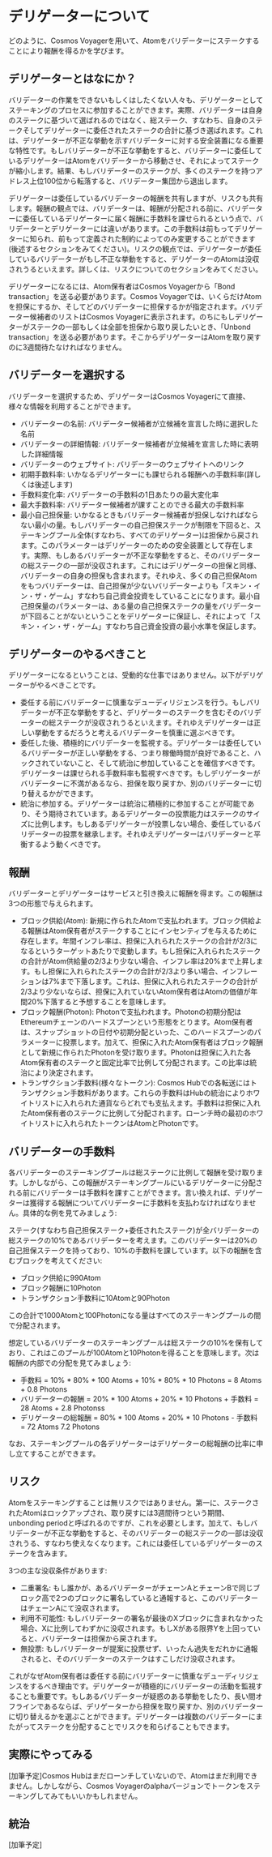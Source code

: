 # デリゲーターについて  
どのように、Cosmos Voyagerを用いて、Atomをバリデーターにステークすることにより報酬を得るかを学びます。  

## デリゲーターとはなにか？  
バリデーターの作業をできないもしくはしたくない人々も、デリゲーターとしてステーキングのプロセスに参加することができます。実際、バリデーターは自身のステークに基づいて選ばれるのではなく、総ステーク、すなわち、自身のステークそしてデリゲーターに委任されたステークの合計に基づき選ばれます。これは、デリゲーターが不正な挙動を示すバリデーターに対する安全装置になる重要な特性です。もしバリデーターが不正な挙動をすると、バリデーターに委任しているデリゲーターはAtomをバリデーターから移動させ、それによってステークが縮小します。結果、もしバリデーターのステークが、多くのステークを持つアドレス上位100位から転落すると、バリデーター集団から退出します。  

デリゲーターは委任しているバリデーターの報酬を共有しますが、リスクも共有します。報酬の観点では、バリデーターは、報酬が分配される前に、バリデーターに委任しているデリゲーターに届く報酬に手数料を課せられるという点で、バリデーターとデリゲーターには違いがあります。この手数料は前もってデリゲーターに知られ、前もって定義された制約によってのみ変更することができます(後述するセクションをみてください)。リスクの観点では、デリゲーターが委任しているバリデーターがもし不正な挙動をすると、デリゲーターのAtomは没収されうるといえます。詳しくは、リスクについてのセクションをみてください。  

デリゲーターになるには、Atom保有者はCosmos Voyagerから「Bond transaction」を送る必要があります。Cosmos Voyagerでは、いくらだけAtomを担保にするか、そしてどのバリデーターに担保するかが指定されます。バリデーター候補者のリストはCosmos Voyagerに表示されます。のちにもしデリゲーターがステークの一部もしくは全部を担保から取り戻したいとき、「Unbond transaction」を送る必要があります。そこからデリゲーターはAtomを取り戻すのに3週間待たなければなりません。  

## バリデーターを選択する  
バリデーターを選択するため、デリゲーターはCosmos Voyagerにて直接、様々な情報を利用することができます。
- バリデーターの名前: バリデーター候補者が立候補を宣言した時に選択した名前
- バリデーターの詳細情報: バリデーター候補者が立候補を宣言した時に表明した詳細情報
- バリデーターのウェブサイト: バリデーターのウェブサイトへのリンク
- 初期手数料率: いかなるデリゲーターにも課せられる報酬への手数料率(詳しくは後述します)
- 手数料変化率: バリデーターの手数料の1日あたりの最大変化率
- 最大手数料率: バリデーター候補者が課すことのできる最大の手数料率
- 最小自己担保量: いかなるときもバリデーター候補者が担保しなければならない最小の量。もしバリデーターの自己担保ステークが制限を下回ると、ステーキングプール全体(すなわち、すべてのデリゲーター)は担保から戻されます。このパラメーターはデリゲーターのための安全装置として存在します。実際、もしあるバリデーターが不正な挙動をすると、そのバリデーターの総ステークの一部が没収されます。これにはデリゲーターの担保と同様、バリデーターの自身の担保も含まれます。それゆえ、多くの自己担保Atomをもつバリデーターは、自己担保が少ないバリデーターよりも「スキン・イン・ザ・ゲーム」すなわち自己資金投資をしていることになります。最小自己担保量のパラメーターは、ある量の自己担保ステークの量をバリデーターが下回ることがないということをデリゲーターに保証し、それによって「スキン・イン・ザ・ゲーム」すなわち自己資金投資の最小水準を保証します。

## デリゲーターのやるべきこと  
デリゲーターになるということは、受動的な仕事ではありません。以下がデリゲーターがやるべきことです。
- 委任する前にバリデーターに慎重なデューディリジェンスを行う。もしバリデーターが不正な挙動をすると、デリゲーターのステークを含むそのバリデーターの総ステークが没収されうるといえます。それゆえデリゲーターは正しい挙動をするだろうと考えるバリデーターを慎重に選ぶべきです。
- 委任した後、積極的にバリデーターを監視する。デリゲーターは委任しているバリデーターが正しい挙動をする、つまり稼働時間が良好であること、ハックされていないこと、そして統治に参加していることを確信すべきです。デリゲーターは課せられる手数料率も監視すべきです。もしデリゲーターがバリデーターに不満があるなら、担保を取り戻すか、別のバリデーターに切り替えるかができます。
- 統治に参加する。デリゲーターは統治に積極的に参加することが可能であり、そう期待されています。あるデリゲーターの投票能力はステークのサイズに比例します。もしあるデリゲーターが投票しない場合、委任しているバリデーターの投票を継承します。それゆえデリゲーターはバリデーターと平衡するよう動くべきです。

## 報酬  
バリデーターとデリゲーターはサービスと引き換えに報酬を得ます。この報酬は3つの形態で与えられます。
- ブロック供給(Atom): 新規に作られたAtomで支払われます。ブロック供給よる報酬はAtom保有者がステークすることにインセンティブを与えるために存在します。年間インフレ率は、担保に入れられたステークの合計が2/3になるというターゲットあたりで変動します。もし担保に入れられたステークの合計がAtom供給量の2/3より少ない場合、インフレ率は20%まで上昇します。もし担保に入れられたステークの合計が2/3より多い場合、インフレーションは7%まで下落します。これは、担保に入れられたステークの合計が2/3より少ないならば、担保に入れていないAtom保有者はAtomの価値が年間20%下落すると予想することを意味します。
- ブロック報酬(Photon): Photonで支払われます。Photonの初期分配はEthereumチェーンのハードスプーンという形態をとります。Atom保有者は、スナップショットの日付や初期分配といった、このハードスプーンのパラメーターに投票します。加えて、担保に入れたAtom保有者はブロック報酬として新規に作られたPhotonを受け取ります。Photonは担保に入れた各Atom保有者のステークと固定比率で比例して分配されます。この比率は統治により決定されます。
- トランザクション手数料(様々なトークン): Cosmos Hubでの各転送にはトランザクション手数料があります。これらの手数料はHubの統治によりホワイトリストに入れられた通貨ならどれでも支払えます。手数料は担保に入れたAtom保有者のステークに比例して分配されます。ローンチ時の最初のホワイトリストに入れられたトークンはAtomとPhotonです。

## バリデーターの手数料  
各バリデーターのステーキングプールは総ステークに比例して報酬を受け取ります。しかしながら、この報酬がステーキングプールにいるデリゲーターに分配される前にバリデーターは手数料を課すことができます。言い換えれば、デリゲーターは獲得する報酬についてバリデーターに手数料を支払わなければなりません。具体的な例を見てみましょう:  

ステーク(すなわち自己担保ステーク+委任されたステーク)が全バリデーターの総ステークの10%であるバリデーターを考えます。このバリデーターは20%の自己担保ステークを持っており、10%の手数料を課しています。以下の報酬を含むブロックを考えてください:

- ブロック供給に990Atom
- ブロック報酬に10Photon
- トランザクション手数料に10Atomと90Photon

この合計で1000Atomと100Photonになる量はすべてのステーキングプールの間で分配されます。  

想定しているバリデーターのステーキングプールは総ステークの10%を保有しており、これはこのプールが100Atomと10Photonを得ることを意味します。次は報酬の内部での分配を見てみましょう:  

- 手数料 = 10% * 80% * 100 Atoms + 10% * 80% * 10 Photons = 8 Atoms + 0.8 Photons
- バリデーターの報酬 = 20% * 100 Atoms + 20% * 10 Photons + 手数料 = 28 Atoms + 2.8 Photonss
- デリゲーターの総報酬 = 80% * 100 Atoms + 20% * 10 Photons - 手数料 = 72 Atoms  7.2 Photons

なお、ステーキングプールの各デリゲーターはデリゲーターの総報酬の比率に申し立てすることができます。

## リスク  
Atomをステーキングすることは無リスクではありません。第一に、ステークされたAtomはロックアップされ、取り戻すには3週間待つという期間、unbonding periodと呼ばれるのですが、これを必要とします。加えて、もしバリデーターが不正な挙動をすると、そのバリデーターの総ステークの一部は没収されうる、すなわち使えなくなります。これには委任しているデリゲーターのステークを含みます。  

3つの主な没収条件があります:  
- 二重署名: もし誰かが、あるバリデーターがチェーンAとチェーンBで同じブロック高で2つのブロックに署名していると通報すると、このバリデーターはチェーンAにて没収されます。
- 利用不可能性: もしバリデーターの署名が最後のXブロックに含まれなかった場合、Xに比例してわずかに没収されます。もしXがある限界Yを上回っていると、バリデーターは担保から戻されます。
- 無投票: もしバリデーターが提案に投票せず、いったん過失をだれかに通報されると、そのバリデーターのステークはすこしだけ没収されます。

これがなぜAtom保有者は委任する前にバリデーターに慎重なデューディリジェンスをするべき理由です。デリゲーターが積極的にバリデーターの活動を監視することも重要です。もしあるバリデーターが疑惑のある挙動をしたり、長い間オフラインであるならば、デリゲーターから担保を取り戻すか、別のバリデーターに切り替えるかを選ぶことができます。デリゲーターは複数のバリデーターにまたがってステークを分配することでリスクを和らげることもできます。

## 実際にやってみる  
[加筆予定]Cosmos Hubはまだローンチしていないので、Atomはまだ利用できません。しかしながら、Cosmos Voyagerのalphaバージョンでトークンをステーキングしてみてもいいかもしれません。  

## 統治  
[加筆予定]

